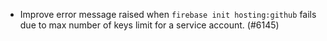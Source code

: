 - Improve error message raised when `firebase init hosting:github` fails due to max number of keys limit for a service account. (#6145)
